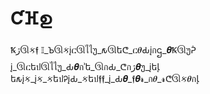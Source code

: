 # Ƈⴼഉ
Ꝅژઊક𝖋
𝕀_Ꙏઊકįርઊไไუ_𐒅ઊեᕦ_ር𝜽Ԃįกဌ_𝜽Ꝅઊუᕉ
į_ઊርեปઊไไუ_Ԃ𝜽กʾե_ઊกԂ_ᕦกژ𝜽უ_įեﺈ
ե𐒅įક_įક_કեปᎮįԂ_કեป𝖋𝖋_į_Ԃ𝜽_𝖋𝜽𝓻_ก𝜽_𝓻ᕦઊક𝜽กﺈ   
